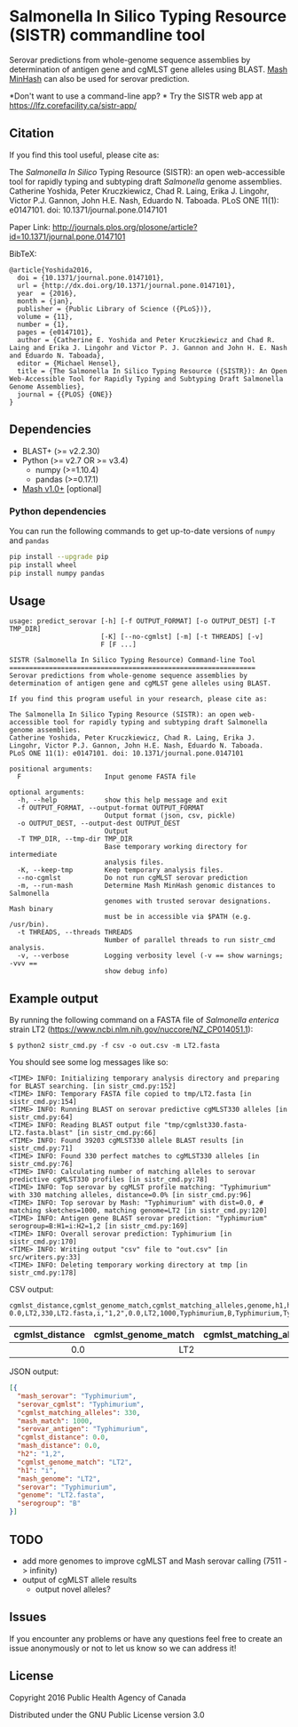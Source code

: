 # Salmonella In Silico Typing Resource (SISTR) commandline tool

Serovar predictions from whole-genome sequence assemblies by determination of antigen gene and cgMLST gene alleles using BLAST.
[Mash MinHash](https://mash.readthedocs.io/en/latest/) can also be used for serovar prediction.

*Don't want to use a command-line app? * Try the SISTR web app at https://lfz.corefacility.ca/sistr-app/

## Citation

If you find this tool useful, please cite as:

The *Salmonella In Silico* Typing Resource (SISTR): an open web-accessible tool for rapidly typing and subtyping draft *Salmonella* genome assemblies. Catherine Yoshida, Peter Kruczkiewicz, Chad R. Laing, Erika J. Lingohr, Victor P.J. Gannon, John H.E. Nash, Eduardo N. Taboada. PLoS ONE 11(1): e0147101. doi: 10.1371/journal.pone.0147101

Paper Link: http://journals.plos.org/plosone/article?id=10.1371/journal.pone.0147101

BibTeX:

```
@article{Yoshida2016,
  doi = {10.1371/journal.pone.0147101},
  url = {http://dx.doi.org/10.1371/journal.pone.0147101},
  year  = {2016},
  month = {jan},
  publisher = {Public Library of Science ({PLoS})},
  volume = {11},
  number = {1},
  pages = {e0147101},
  author = {Catherine E. Yoshida and Peter Kruczkiewicz and Chad R. Laing and Erika J. Lingohr and Victor P. J. Gannon and John H. E. Nash and Eduardo N. Taboada},
  editor = {Michael Hensel},
  title = {The Salmonella In Silico Typing Resource ({SISTR}): An Open Web-Accessible Tool for Rapidly Typing and Subtyping Draft Salmonella Genome Assemblies},
  journal = {{PLOS} {ONE}}
}
```

## Dependencies

- BLAST+ (>= v2.2.30)
- Python (>= v2.7 OR >= v3.4)
    - numpy (>=1.10.4)
    - pandas (>=0.17.1)
- [Mash v1.0+](https://github.com/marbl/Mash/releases) [optional]

### Python dependencies

You can run the following commands to get up-to-date versions of `numpy` and `pandas`

```bash
pip install --upgrade pip
pip install wheel
pip install numpy pandas

```

## Usage

```
usage: predict_serovar [-h] [-f OUTPUT_FORMAT] [-o OUTPUT_DEST] [-T TMP_DIR]
                       [-K] [--no-cgmlst] [-m] [-t THREADS] [-v]
                       F [F ...]

SISTR (Salmonella In Silico Typing Resource) Command-line Tool
==============================================================
Serovar predictions from whole-genome sequence assemblies by determination of antigen gene and cgMLST gene alleles using BLAST.

If you find this program useful in your research, please cite as:

The Salmonella In Silico Typing Resource (SISTR): an open web-accessible tool for rapidly typing and subtyping draft Salmonella genome assemblies.
Catherine Yoshida, Peter Kruczkiewicz, Chad R. Laing, Erika J. Lingohr, Victor P.J. Gannon, John H.E. Nash, Eduardo N. Taboada.
PLoS ONE 11(1): e0147101. doi: 10.1371/journal.pone.0147101

positional arguments:
  F                     Input genome FASTA file

optional arguments:
  -h, --help            show this help message and exit
  -f OUTPUT_FORMAT, --output-format OUTPUT_FORMAT
                        Output format (json, csv, pickle)
  -o OUTPUT_DEST, --output-dest OUTPUT_DEST
                        Output
  -T TMP_DIR, --tmp-dir TMP_DIR
                        Base temporary working directory for intermediate
                        analysis files.
  -K, --keep-tmp        Keep temporary analysis files.
  --no-cgmlst           Do not run cgMLST serovar prediction
  -m, --run-mash        Determine Mash MinHash genomic distances to Salmonella
                        genomes with trusted serovar designations. Mash binary
                        must be in accessible via $PATH (e.g. /usr/bin).
  -t THREADS, --threads THREADS
                        Number of parallel threads to run sistr_cmd analysis.
  -v, --verbose         Logging verbosity level (-v == show warnings; -vvv ==
                        show debug info)

```

## Example output

By running the following command on a FASTA file of *Salmonella enterica* strain LT2 (https://www.ncbi.nlm.nih.gov/nuccore/NZ_CP014051.1):

```
$ python2 sistr_cmd.py -f csv -o out.csv -m LT2.fasta
```

You should see some log messages like so:

```
<TIME> INFO: Initializing temporary analysis directory and preparing for BLAST searching. [in sistr_cmd.py:152]
<TIME> INFO: Temporary FASTA file copied to tmp/LT2.fasta [in sistr_cmd.py:154]
<TIME> INFO: Running BLAST on serovar predictive cgMLST330 alleles [in sistr_cmd.py:64]
<TIME> INFO: Reading BLAST output file "tmp/cgmlst330.fasta-LT2.fasta.blast" [in sistr_cmd.py:66]
<TIME> INFO: Found 39203 cgMLST330 allele BLAST results [in sistr_cmd.py:71]
<TIME> INFO: Found 330 perfect matches to cgMLST330 alleles [in sistr_cmd.py:76]
<TIME> INFO: Calculating number of matching alleles to serovar predictive cgMLST330 profiles [in sistr_cmd.py:78]
<TIME> INFO: Top serovar by cgMLST profile matching: "Typhimurium" with 330 matching alleles, distance=0.0% [in sistr_cmd.py:96]
<TIME> INFO: Top serovar by Mash: "Typhimurium" with dist=0.0, # matching sketches=1000, matching genome=LT2 [in sistr_cmd.py:120]
<TIME> INFO: Antigen gene BLAST serovar prediction: "Typhimurium" serogroup=B:H1=i:H2=1,2 [in sistr_cmd.py:169]
<TIME> INFO: Overall serovar prediction: Typhimurium [in sistr_cmd.py:170]
<TIME> INFO: Writing output "csv" file to "out.csv" [in src/writers.py:33]
<TIME> INFO: Deleting temporary working directory at tmp [in sistr_cmd.py:178]
```

CSV output:

```
cgmlst_distance,cgmlst_genome_match,cgmlst_matching_alleles,genome,h1,h2,mash_distance,mash_genome,mash_match,mash_serovar,serogroup,serovar,serovar_antigen,serovar_cgmlst
0.0,LT2,330,LT2.fasta,i,"1,2",0.0,LT2,1000,Typhimurium,B,Typhimurium,Typhimurium,Typhimurium
```

| cgmlst_distance | cgmlst_genome_match | cgmlst_matching_alleles | genome | h1 | h2 | mash_distance | mash_genome | mash_match | mash_serovar | serogroup | serovar | serovar_antigen | serovar_cgmlst |
| --------------: | ------------------: | ----------------------: | ------ | --- | --- | ------------: | ----------- | ---------: | ------------ | --------- | ------- | --------------- | -------------- |
| 0.0 | LT2 | 330 | LT2.fasta | i | "1,2" | 0.0 | LT2 | 1000 | Typhimurium | B | Typhimurium | Typhimurium | Typhimurium |

JSON output:

```json
[{
  "mash_serovar": "Typhimurium",
  "serovar_cgmlst": "Typhimurium",
  "cgmlst_matching_alleles": 330,
  "mash_match": 1000,
  "serovar_antigen": "Typhimurium",
  "cgmlst_distance": 0.0,
  "mash_distance": 0.0,
  "h2": "1,2",
  "cgmlst_genome_match": "LT2",
  "h1": "i",
  "mash_genome": "LT2",
  "serovar": "Typhimurium",
  "genome": "LT2.fasta",
  "serogroup": "B"
}]
```

## TODO

- add more genomes to improve cgMLST and Mash serovar calling (7511 -> infinity)
- output of cgMLST allele results
    + output novel alleles?

## Issues

If you encounter any problems or have any questions feel free to create an issue anonymously or not to let us know so we can address it!

## License

Copyright 2016 Public Health Agency of Canada

Distributed under the GNU Public License version 3.0
